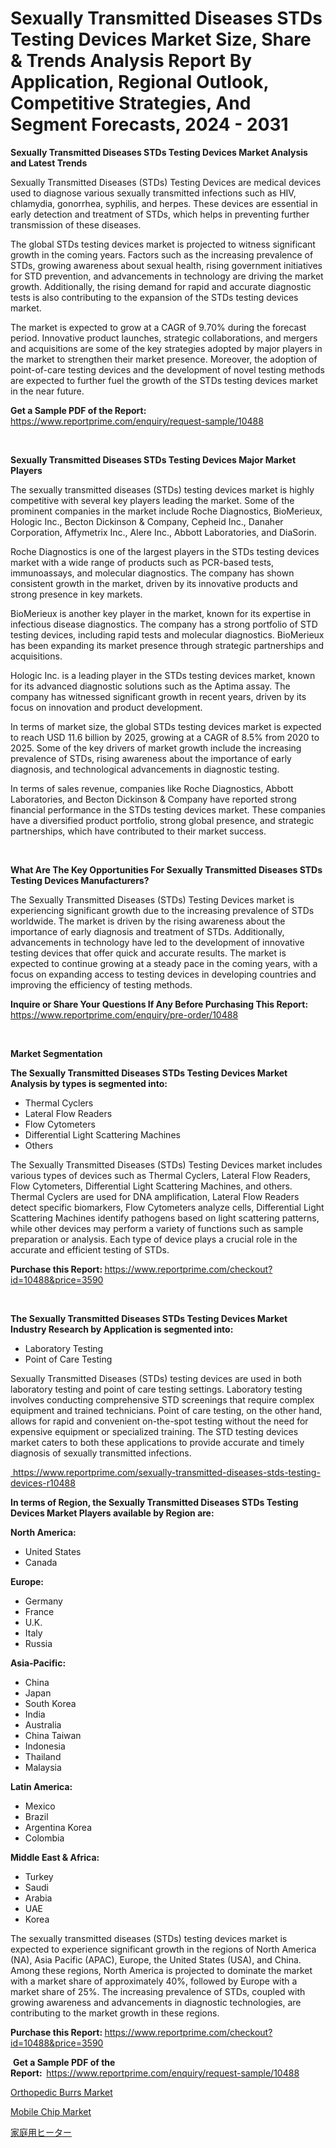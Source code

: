 <p><h1>Sexually Transmitted Diseases STDs Testing Devices Market Size, Share & Trends Analysis Report By Application, Regional Outlook, Competitive Strategies, And Segment Forecasts, 2024 - 2031</h1></p><p><strong>Sexually Transmitted Diseases STDs Testing Devices Market Analysis and Latest Trends</strong></p>
<p><p>Sexually Transmitted Diseases (STDs) Testing Devices are medical devices used to diagnose various sexually transmitted infections such as HIV, chlamydia, gonorrhea, syphilis, and herpes. These devices are essential in early detection and treatment of STDs, which helps in preventing further transmission of these diseases.</p><p>The global STDs testing devices market is projected to witness significant growth in the coming years. Factors such as the increasing prevalence of STDs, growing awareness about sexual health, rising government initiatives for STD prevention, and advancements in technology are driving the market growth. Additionally, the rising demand for rapid and accurate diagnostic tests is also contributing to the expansion of the STDs testing devices market.</p><p>The market is expected to grow at a CAGR of 9.70% during the forecast period. Innovative product launches, strategic collaborations, and mergers and acquisitions are some of the key strategies adopted by major players in the market to strengthen their market presence. Moreover, the adoption of point-of-care testing devices and the development of novel testing methods are expected to further fuel the growth of the STDs testing devices market in the near future.</p></p>
<p><strong>Get a Sample PDF of the Report:&nbsp;</strong> <a href="https://www.reportprime.com/enquiry/request-sample/10488">https://www.reportprime.com/enquiry/request-sample/10488</a></p>
<p>&nbsp;</p>
<p><strong>Sexually Transmitted Diseases STDs Testing Devices Major Market Players</strong></p>
<p><p>The sexually transmitted diseases (STDs) testing devices market is highly competitive with several key players leading the market. Some of the prominent companies in the market include Roche Diagnostics, BioMerieux, Hologic Inc., Becton Dickinson & Company, Cepheid Inc., Danaher Corporation, Affymetrix Inc., Alere Inc., Abbott Laboratories, and DiaSorin.</p><p>Roche Diagnostics is one of the largest players in the STDs testing devices market with a wide range of products such as PCR-based tests, immunoassays, and molecular diagnostics. The company has shown consistent growth in the market, driven by its innovative products and strong presence in key markets.</p><p>BioMerieux is another key player in the market, known for its expertise in infectious disease diagnostics. The company has a strong portfolio of STD testing devices, including rapid tests and molecular diagnostics. BioMerieux has been expanding its market presence through strategic partnerships and acquisitions.</p><p>Hologic Inc. is a leading player in the STDs testing devices market, known for its advanced diagnostic solutions such as the Aptima assay. The company has witnessed significant growth in recent years, driven by its focus on innovation and product development.</p><p>In terms of market size, the global STDs testing devices market is expected to reach USD 11.6 billion by 2025, growing at a CAGR of 8.5% from 2020 to 2025. Some of the key drivers of market growth include the increasing prevalence of STDs, rising awareness about the importance of early diagnosis, and technological advancements in diagnostic testing.</p><p>In terms of sales revenue, companies like Roche Diagnostics, Abbott Laboratories, and Becton Dickinson & Company have reported strong financial performance in the STDs testing devices market. These companies have a diversified product portfolio, strong global presence, and strategic partnerships, which have contributed to their market success.</p></p>
<p>&nbsp;</p>
<p><strong>What Are The Key Opportunities For Sexually Transmitted Diseases STDs Testing Devices Manufacturers?</strong></p>
<p><p>The Sexually Transmitted Diseases (STDs) Testing Devices market is experiencing significant growth due to the increasing prevalence of STDs worldwide. The market is driven by the rising awareness about the importance of early diagnosis and treatment of STDs. Additionally, advancements in technology have led to the development of innovative testing devices that offer quick and accurate results. The market is expected to continue growing at a steady pace in the coming years, with a focus on expanding access to testing devices in developing countries and improving the efficiency of testing methods.</p></p>
<p><strong>Inquire or Share Your Questions If Any Before Purchasing This Report:</strong> <a href="https://www.reportprime.com/enquiry/pre-order/10488">https://www.reportprime.com/enquiry/pre-order/10488</a></p>
<p>&nbsp;</p>
<p><strong>Market Segmentation</strong></p>
<p><strong>The Sexually Transmitted Diseases STDs Testing Devices Market Analysis by types is segmented into:</strong></p>
<p><ul><li>Thermal Cyclers</li><li>Lateral Flow Readers</li><li>Flow Cytometers</li><li>Differential Light Scattering Machines</li><li>Others</li></ul></p>
<p><p>The Sexually Transmitted Diseases (STDs) Testing Devices market includes various types of devices such as Thermal Cyclers, Lateral Flow Readers, Flow Cytometers, Differential Light Scattering Machines, and others. Thermal Cyclers are used for DNA amplification, Lateral Flow Readers detect specific biomarkers, Flow Cytometers analyze cells, Differential Light Scattering Machines identify pathogens based on light scattering patterns, while other devices may perform a variety of functions such as sample preparation or analysis. Each type of device plays a crucial role in the accurate and efficient testing of STDs.</p></p>
<p><strong>Purchase this Report:&nbsp;</strong><a href="https://www.reportprime.com/checkout?id=10488&price=3590">https://www.reportprime.com/checkout?id=10488&price=3590</a></p>
<p>&nbsp;</p>
<p><strong>The Sexually Transmitted Diseases STDs Testing Devices Market Industry Research by Application is segmented into:</strong></p>
<p><ul><li>Laboratory Testing</li><li>Point of Care Testing</li></ul></p>
<p><p>Sexually Transmitted Diseases (STDs) testing devices are used in both laboratory testing and point of care testing settings. Laboratory testing involves conducting comprehensive STD screenings that require complex equipment and trained technicians. Point of care testing, on the other hand, allows for rapid and convenient on-the-spot testing without the need for expensive equipment or specialized training. The STD testing devices market caters to both these applications to provide accurate and timely diagnosis of sexually transmitted infections.</p></p>
<p><a href="https://www.reportprime.com/sexually-transmitted-diseases-stds-testing-devices-r10488">&nbsp;https://www.reportprime.com/sexually-transmitted-diseases-stds-testing-devices-r10488</a></p>
<p><strong>In terms of Region, the Sexually Transmitted Diseases STDs Testing Devices Market Players available by Region are:</strong></p>
<p>
    <p> <strong> North America: </strong>
        <ul>
            <li>United States</li>
            <li>Canada</li>
        </ul>
        </p> 
    <p> <strong> Europe: </strong>
        <ul>
            <li>Germany</li>
            <li>France</li>
            <li>U.K.</li>
            <li>Italy</li>
            <li>Russia</li>
        </ul>
        </p> 
    <p> <strong> Asia-Pacific: </strong>
        <ul>
            <li>China</li>
            <li>Japan</li>
            <li>South Korea</li>
            <li>India</li>
            <li>Australia</li>
            <li>China Taiwan</li>
            <li>Indonesia</li>
            <li>Thailand</li>
            <li>Malaysia</li>
        </ul>
        </p> 
    <p> <strong> Latin America: </strong>
        <ul>
            <li>Mexico</li>
            <li>Brazil</li>
            <li>Argentina Korea</li>
            <li>Colombia</li>
        </ul>
        </p> 
    <p> <strong> Middle East & Africa: </strong>
        <ul>
            <li>Turkey</li>
            <li>Saudi</li>
            <li>Arabia</li>
            <li>UAE</li>
            <li>Korea</li>
        </ul>
    </p>
    </p>
<p><p>The sexually transmitted diseases (STDs) testing devices market is expected to experience significant growth in the regions of North America (NA), Asia Pacific (APAC), Europe, the United States (USA), and China. Among these regions, North America is projected to dominate the market with a market share of approximately 40%, followed by Europe with a market share of 25%. The increasing prevalence of STDs, coupled with growing awareness and advancements in diagnostic technologies, are contributing to the market growth in these regions.</p></p>
<p><strong>Purchase this Report: </strong><a href="https://www.reportprime.com/checkout?id=10488&price=3590">https://www.reportprime.com/checkout?id=10488&price=3590</a></p>
<p>&nbsp;<strong>Get a Sample PDF of the Report:&nbsp;&nbsp;</strong><a href="https://www.reportprime.com/enquiry/request-sample/10488">https://www.reportprime.com/enquiry/request-sample/10488</a></p>
<p><strong></strong></p>
<p><p><a href="https://github.com/GroverBarry/Market-Research-Report-List-4/blob/main/orthopedic-burrs-market.md">Orthopedic Burrs Market</a></p><p><a href="https://scarlet-rocket-c63.notion.site/Mobile-Chip-Market-Size-Market-Outlook-and-Market-Forecast-2024-to-2031-b4c4da9c1abd479d8cd63e910132b7d8">Mobile Chip Market</a></p><p><a href="https://github.com/ppmazlotr77499/Market-Research-Report-List-1/blob/main/159300724060.md">家庭用ヒーター</a></p></p>